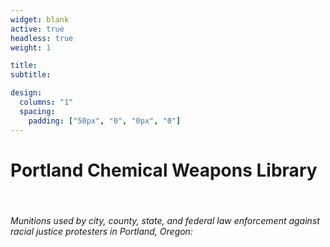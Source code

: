 ```yaml
---
widget: blank
active: true
headless: true
weight: 1

title:
subtitle:

design:
  columns: "1"
  spacing:
    padding: ["50px", "0", "0px", "0"]
---
```


# Portland Chemical Weapons Library

<br>


###### Munitions used by city, county, state, and federal law enforcement against racial justice protesters in Portland, Oregon:

